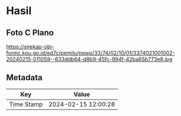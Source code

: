 # Hasil

## Foto C Plano

https://sirekap-obj-formc.kpu.go.id/ed7c/pemilu/ppwp/33/74/02/10/01/3374021001002-20240215-011059--633ddb64-d8b9-45fc-994f-42ba65b773e8.jpg


## Metadata

| Key        | Value               |
| ---------- | ------------------- |
| Time Stamp | 2024-02-15 12:00:28 |



